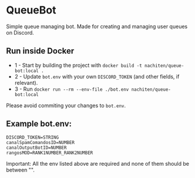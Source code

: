 # QueueBot
Simple queue managing bot. Made for creating and managing user queues on Discord.

## Run inside Docker

- 1 - Start by building the project with `docker build -t nachiten/queue-bot:local .`
- 2 - Update `bot.env` with your own `DISCORD_TOKEN` (and other fields, if relevant).
- 3 - Run `docker run --rm --env-file ./bot.env nachiten/queue-bot:local`

Please avoid commiting your changes to `bot.env`.

## Example bot.env:

```
DISCORD_TOKEN=STRING
canalSpamComandosID=NUMBER
canalOutputBotID=NUMBER
rangosMOD=RANK1NUMBER_RANK2NUMBER
```

Important: All the env listed above are required and none of them should be between "".
